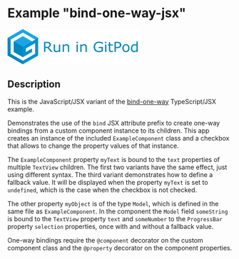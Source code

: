 # Example "bind-one-way-jsx"

[![GitPod Logo](../../doc/run-in-gitpod.png)](https://gitpod.io/#example=bind-one-way-jsx/https://github.com/eclipsesource/tabris-decorators/tree/master/examples/bind-one-way-jsx)

## Description

This is the JavaScript/JSX variant of the [bind-one-way](../bind-one-way) TypeScript/JSX example.

Demonstrates the use of the `bind` JSX attribute prefix to create one-way bindings from a custom component instance to its children. This app creates an instance of the included `ExampleComponent` class and a checkbox that allows to change the property values of that instance.

The `ExampleComponent` property `myText` is bound to the `text` properties of multiple `TextView` children. The first two variants have the same effect, just using different syntax. The third variant demonstrates how to define a fallback value. It will be displayed when the property `myText` is set to `undefined`, which is the case when the checkbox is not checked.

The other property `myObject` is of the type `Model`, which is defined in the same file as `ExampleComponent`. In the component the `Model` field `someString` is bound to the `TextView` property `text` and `someNumber` to the `ProgressBar` property `selection` properties, once with and without a fallback value.

One-way bindings require the `@component` decorator on the custom component class and the `@property` decorator on the component properties.
